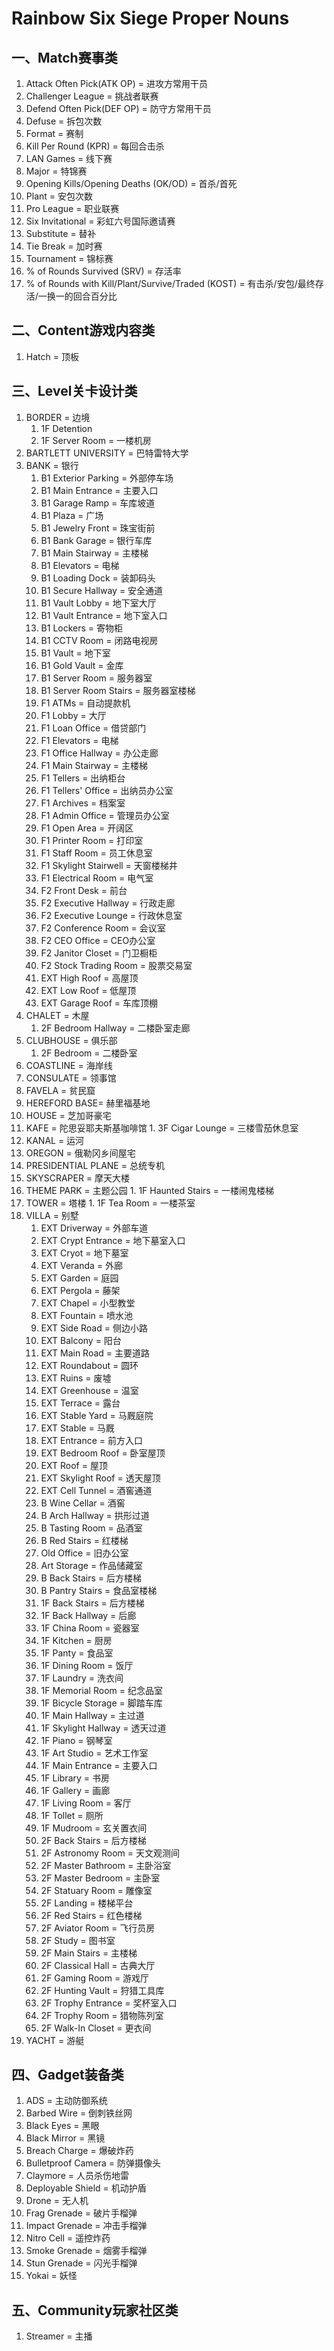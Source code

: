 **Rainbow Six Siege Proper Nouns**
==================================
 
 一、Match赛事类
 -------------------
 
 1. Attack Often Pick(ATK OP) = 进攻方常用干员
 2. Challenger League = 挑战者联赛
 3. Defend Often Pick(DEF OP) = 防守方常用干员
 4. Defuse = 拆包次数
 5. Format = 赛制
 6. Kill Per Round (KPR) = 每回合击杀
 7. LAN Games = 线下赛
 8. Major = 特锦赛
 9. Opening Kills/Opening Deaths (OK/OD) = 首杀/首死
 10. Plant = 安包次数
 11. Pro League = 职业联赛
 12. Six Invitational = 彩虹六号国际邀请赛
 13. Substitute = 替补
 13. Tie Break = 加时赛
 14. Tournament = 锦标赛
 15. % of Rounds Survived (SRV) = 存活率
 16. % of Rounds with Kill/Plant/Survive/Traded (KOST) = 有击杀/安包/最终存活/一换一的回合百分比
 
 二、Content游戏内容类
 --------------------
 
 1. Hatch = 顶板
 
 三、Level关卡设计类
 ------------------
 
 1. BORDER = 边境
    1. 1F Detention
    2. 1F Server Room = 一楼机房
 2. BARTLETT UNIVERSITY = 巴特雷特大学
 3. BANK = 银行
    1. B1 Exterior Parking = 外部停车场
    2. B1 Main Entrance = 主要入口
    3. B1 Garage Ramp = 车库坡道
    4. B1 Plaza = 广场
    5. B1 Jewelry Front = 珠宝街前
    6. B1 Bank Garage = 银行车库
    7. B1 Main Stairway = 主楼梯
    8. B1 Elevators = 电梯
    9. B1 Loading Dock = 装卸码头
    10. B1 Secure Hallway = 安全通道
    11. B1 Vault Lobby = 地下室大厅
    12. B1 Vault Entrance = 地下室入口
    13. B1 Lockers = 寄物柜
    14. B1 CCTV Room = 闭路电视房
    15. B1 Vault = 地下室
    16. B1 Gold Vault = 金库
    17. B1 Server Room = 服务器室
    18. B1 Server Room Stairs = 服务器室楼梯
    19. F1 ATMs = 自动提款机
    20. F1 Lobby = 大厅
    21. F1 Loan Office = 借贷部门
    22. F1 Elevators = 电梯
    23. F1 Office Hallway = 办公走廊
    24. F1 Main Stairway = 主楼梯
    25. F1 Tellers = 出纳柜台
    26. F1 Tellers' Office = 出纳员办公室
    27. F1 Archives = 档案室
    28. F1 Admin Office = 管理员办公室
    29. F1 Open Area = 开阔区
    30. F1 Printer Room = 打印室
    31. F1 Staff Room = 员工休息室
    32. F1 Skylight Stairwell = 天窗楼梯井
    33. F1 Electrical Room = 电气室
    34. F2 Front Desk = 前台
    35. F2 Executive Hallway = 行政走廊
    36. F2 Executive Lounge = 行政休息室
    37. F2 Conference Room = 会议室
    38. F2 CEO Office = CEO办公室
    39. F2 Janitor Closet = 门卫橱柜
    40. F2 Stock Trading Room = 股票交易室
    41. EXT High Roof = 高屋顶
    42. EXT Low Roof = 低屋顶
    43. EXT Garage Roof = 车库顶棚
 4. CHALET = 木屋
    1. 2F Bedroom Hallway = 二楼卧室走廊
 5. CLUBHOUSE = 俱乐部
    1. 2F Bedroom = 二楼卧室
 6. COASTLINE = 海岸线
 7. CONSULATE = 领事馆
 8. FAVELA = 贫民窟
 9. HEREFORD BASE= 赫里福基地
 10. HOUSE = 芝加哥豪宅
 11. KAFE = 陀思妥耶夫斯基咖啡馆
    1. 3F Cigar Lounge = 三楼雪茄休息室
 12. KANAL = 运河
 13. OREGON = 俄勒冈乡间屋宅
 14. PRESIDENTIAL PLANE = 总统专机
 15. SKYSCRAPER = 摩天大楼
 16. THEME PARK = 主题公园
    1. 1F Haunted Stairs = 一楼闹鬼楼梯
 17. TOWER = 塔楼
    1. 1F Tea Room = 一楼茶室
 18. VILLA = 别墅
     1.	EXT Driverway = 外部车道
     2.	EXT Crypt Entrance = 地下墓室入口 
     3.	EXT Cryot = 地下墓室
     4.	EXT Veranda = 外廊
     5.	EXT Garden = 庭园
     6.	EXT Pergola = 藤架
     7.	EXT Chapel = 小型教堂
     8.	EXT Fountain = 喷水池
     9.	EXT Side Road = 侧边小路
     10.	EXT Balcony = 阳台
     11.	EXT Main Road = 主要道路
     12.	EXT Roundabout = 圆环
     13.	EXT Ruins = 废墟
     14.	EXT Greenhouse = 温室
     15.	EXT Terrace = 露台
     16.	EXT Stable Yard = 马厩庭院
     17.	EXT Stable = 马厩
     18.	EXT Entrance = 前方入口
     19.	EXT Bedroom Roof = 卧室屋顶
     20.	EXT Roof = 屋顶
     21.	EXT Skylight Roof = 透天屋顶 
     22.	EXT Cell Tunnel = 酒窖通道
     23.	B Wine Cellar = 酒窖
     24.	B Arch Hallway = 拱形过道
     25.	B Tasting Room = 品酒室
     26.	B Red Stairs = 红楼梯
     27.	Old Office = 旧办公室
     28.	Art Storage = 作品储藏室
     29.	B Back Stairs = 后方楼梯
     30.	B Pantry Stairs = 食品室楼梯
     31.	1F Back Stairs = 后方楼梯
     32.	1F Back Hallway = 后廊
     33.	1F China Room = 瓷器室
     34.	1F Kitchen = 厨房
     35.	1F Panty = 食品室
     36.	1F Dining Room = 饭厅
     37.	1F Laundry = 洗衣间
     38.	1F Memorial Room = 纪念品室
     39.	1F Bicycle Storage = 脚踏车库
     40.	1F Main Hallway = 主过道
     41.	1F Skylight Hallway = 透天过道
     42.	1F Piano = 钢琴室
     43.	1F Art Studio = 艺术工作室
     44.	1F Main Entrance = 主要入口
     45.	1F Library = 书房
     46.	1F Gallery = 画廊
     47.	1F Living Room = 客厅
     48.	1F Tollet = 厕所
     49.	1F Mudroom = 玄关置衣间
     50.	2F Back Stairs = 后方楼梯
     51.	2F Astronomy Room = 天文观测间
     52.	2F Master Bathroom = 主卧浴室
     53.	2F Master Bedroom = 主卧室
     54.	2F Statuary Room = 雕像室
     55.	2F Landing = 楼梯平台
     56.	2F Red Stairs = 红色楼梯
     57.	2F Aviator Room = 飞行员房
     58.	2F Study = 图书室
     59.	2F Main Stairs = 主楼梯
     60.	2F Classical Hall = 古典大厅
     61.	2F Gaming Room = 游戏厅
     62.	2F Hunting Vault = 狩猎工具库
     63.	2F Trophy Entrance = 奖杯室入口
     64.	2F Trophy Room = 猎物陈列室
     65.	2F Walk-In Closet = 更衣间
 19. YACHT = 游艇

 四、Gadget装备类
 ----------------
 
 1. ADS = 主动防御系统
 2. Barbed Wire = 倒刺铁丝网
 3. Black Eyes = 黑眼
 4. Black Mirror = 黑镜
 5. Breach Charge = 爆破炸药
 6. Bulletproof Camera = 防弹摄像头
 7. Claymore = 人员杀伤地雷
 8. Deployable Shield =  机动护盾
 9. Drone = 无人机
 10. Frag Grenade = 破片手榴弹
 11. Impact Grenade = 冲击手榴弹
 12. Nitro Cell = 遥控炸药
 13. Smoke Grenade = 烟雾手榴弹
 14. Stun Grenade = 闪光手榴弹
 15. Yokai = 妖怪
 
 **五、Community玩家社区类**
 -----------------------
 
 1. Streamer = 主播
 

